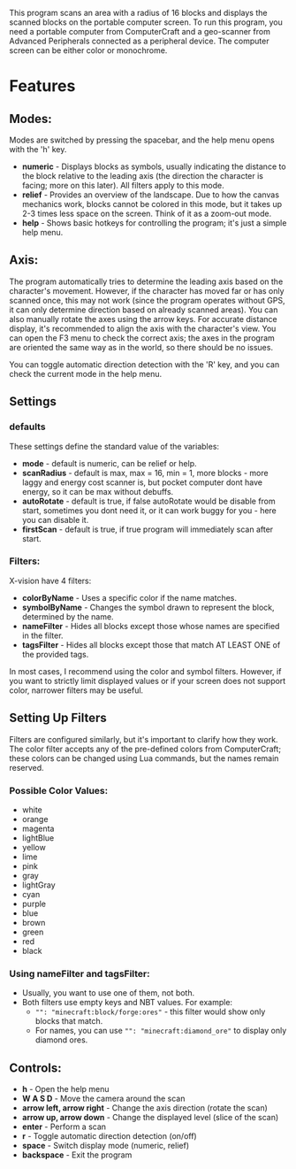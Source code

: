This program scans an area with a radius of 16 blocks and displays the scanned blocks on the portable computer screen. To run this program, you need a portable computer from ComputerCraft and a geo-scanner from Advanced Peripherals connected as a peripheral device. The computer screen can be either color or monochrome.

# Features

## Modes:

Modes are switched by pressing the spacebar, and the help menu opens with the 'h' key.

- **numeric** - Displays blocks as symbols, usually indicating the distance to the block relative to the leading axis (the direction the character is facing; more on this later). All filters apply to this mode.
- **relief** - Provides an overview of the landscape. Due to how the canvas mechanics work, blocks cannot be colored in this mode, but it takes up 2-3 times less space on the screen. Think of it as a zoom-out mode.
- **help** - Shows basic hotkeys for controlling the program; it's just a simple help menu.

## Axis:

The program automatically tries to determine the leading axis based on the character's movement. However, if the character has moved far or has only scanned once, this may not work (since the program operates without GPS, it can only determine direction based on already scanned areas). You can also manually rotate the axes using the arrow keys. For accurate distance display, it's recommended to align the axis with the character's view. You can open the F3 menu to check the correct axis; the axes in the program are oriented the same way as in the world, so there should be no issues.

You can toggle automatic direction detection with the 'R' key, and you can check the current mode in the help menu.

## Settings

### defaults

These settings define the standard value of the variables:

- **mode** - default is numeric, can be relief or help.
- **scanRadius** - default is max, max = 16, min = 1, more blocks - more laggy and energy cost scanner is, but pocket computer dont have energy, so it can be max without debuffs.
- **autoRotate** - default is true, if false autoRotate would be disable from start, sometimes you dont need it, or it can work buggy for you - here you can disable it.
- **firstScan** - default is true, if true program will immediately scan after start.

### Filters:

X-vision have 4 filters:

- **colorByName** - Uses a specific color if the name matches.
- **symbolByName** - Changes the symbol drawn to represent the block, determined by the name.
- **nameFilter** - Hides all blocks except those whose names are specified in the filter.
- **tagsFilter** - Hides all blocks except those that match AT LEAST ONE of the provided tags.

In most cases, I recommend using the color and symbol filters. However, if you want to strictly limit displayed values or if your screen does not support color, narrower filters may be useful.

## Setting Up Filters

Filters are configured similarly, but it's important to clarify how they work. The color filter accepts any of the pre-defined colors from ComputerCraft; these colors can be changed using Lua commands, but the names remain reserved.

### Possible Color Values:

- white
- orange
- magenta
- lightBlue
- yellow
- lime
- pink
- gray
- lightGray
- cyan
- purple
- blue
- brown
- green
- red
- black

### Using nameFilter and tagsFilter:

- Usually, you want to use one of them, not both.
- Both filters use empty keys and NBT values. For example:
  - `"": "minecraft:block/forge:ores"` - this filter would show only blocks that match.
  - For names, you can use `"": "minecraft:diamond_ore"` to display only diamond ores.

## Controls:

- **h** - Open the help menu
- **W A S D** - Move the camera around the scan
- **arrow left, arrow right** - Change the axis direction (rotate the scan)
- **arrow up, arrow down** - Change the displayed level (slice of the scan)
- **enter** - Perform a scan
- **r** - Toggle automatic direction detection (on/off)
- **space** - Switch display mode (numeric, relief)
- **backspace** - Exit the program
